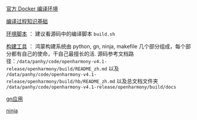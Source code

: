 [官方 Docker 编译环境](https://docs.openharmony.cn/pages/v4.1/zh-cn/device-dev/get-code/gettools-acquire.md)

[编译过程知识基础](https://my.oschina.net/weharmony/blog/5064209)

[环境脚本](https://my.oschina.net/weharmony/blog/5132725) ： 建议看源码中的编译脚本 `build.sh`

[构建工具](https://my.oschina.net/weharmony/blog/5135157) ： 鸿蒙构建系统由 python, gn, ninja, makefile 几个部分组成，每个部分都有自己的使命，干自己最擅长的活. 源码参考文档路径：`/data/panhy/code/openharmony-v4.1-release/openharmony/build/README_zh.md` 以及 `/data/panhy/code/openharmony-v4.1-release/openharmony/build/hb/README_zh.md` 以及总文档文件夹 `/data/panhy/code/openharmony-v4.1-release/openharmony/build/docs`

[gn应用](https://my.oschina.net/weharmony/blog/5137565)

[ninja](https://my.oschina.net/weharmony/blog/5139034)



